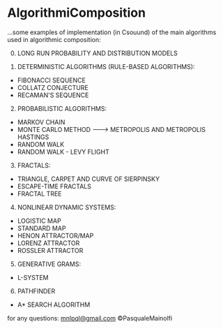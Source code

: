 # AlgorithmiComposition
...some examples of implementation (in Csouund) of the main algorithms used in algorithmic composition:

0. LONG RUN PROBABILITY AND DISTRIBUTION MODELS

1. DETERMINISTIC ALGORITHMS (RULE-BASED ALGORITHMS):
  - FIBONACCI SEQUENCE
  - COLLATZ CONJECTURE
  - RECAMAN'S SEQUENCE
  
2. PROBABILISTIC ALGORITHMS:
  - MARKOV CHAIN
  - MONTE CARLO METHOD ---> METROPOLIS AND METROPOLIS HASTINGS
  - RANDOM WALK
  - RANDOM WALK - LEVY FLIGHT

3. FRACTALS:
  - TRIANGLE, CARPET AND CURVE OF SIERPINSKY
  - ESCAPE-TIME FRACTALS
  - FRACTAL TREE
 
4. NONLINEAR DYNAMIC SYSTEMS:
  - LOGISTIC MAP
  - STANDARD MAP
  - HENON ATTRACTOR/MAP
  - LORENZ ATTRACTOR
  - ROSSLER ATTRACTOR

5. GENERATIVE GRAMS:
  - L-SYSTEM

6. PATHFINDER
  - A* SEARCH ALGORITHM
  
  
for any questions:
mnlpql@gmail.com
©PasqualeMainolfi
